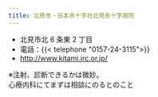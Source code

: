 ```yaml
---
title: 北見市・日本赤十字社北見赤十字病院
---
```


- 北見市北 6 条東 2 丁目
- 電話：{{< telephone "0157-24-3115">}}
- <http://www.kitami.jrc.or.jp/>

※注射、診断できるかは微妙。  
心療内科にてまずは相談にのるとのこと
